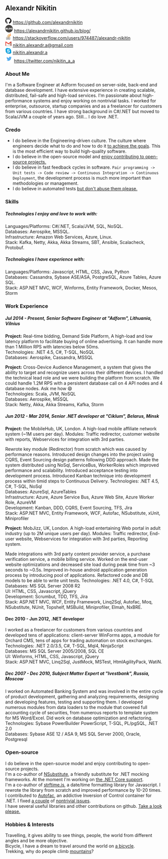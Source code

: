 ## Alexandr Nikitin

![GitHub](https://raw.githubusercontent.com/alexandrnikitin/cv/master/images/github.png) https://github.com/alexandrnikitin  
![Blog](https://raw.githubusercontent.com/alexandrnikitin/cv/master/images/blog.png) https://alexandrnikitin.github.io/blog/  
![Stackoverflow](https://raw.githubusercontent.com/alexandrnikitin/cv/master/images/stackoverflow.png) https://stackoverflow.com/users/974487/alexandr-nikitin  
![Gmail](https://raw.githubusercontent.com/alexandrnikitin/cv/master/images/gmail.png) [nikitin.alexandr.a@gmail.com](mailto:nikitin.alexandr.a@gmail.com)  
![Skype](https://raw.githubusercontent.com/alexandrnikitin/cv/master/images/skype.png) [nikitin.alexandr.a](skype:nikitin.alexandr.a)  
![Twitter](https://raw.githubusercontent.com/alexandrnikitin/cv/master/images/twitter.png) https://twitter.com/nikitin_a_a  

### About Me

I'm a Software Engineer at Adform focused on server-side, back-end and database development. I have extensive experience in creating scalable, distributed, fail-safe and high-load services. I'm passionate about high-performance systems and enjoy working on nontrivial tasks. I worked for enterprise, outsource, startup companies and as a freelancer for customers from various countries. I have strong background in C#/.NET but moved to Scala/JVM a couple of years ago. Still... I do love .NET.



### Credo

* I do believe in the Engineering-driven culture. The culture where engineers decide what to do and how to do it [to achieve the goals](https://alexandrnikitin.github.io/blog/cross-device-wheel-the-beginning/). This is the most efficient way to build high-quality software.  
* I do believe in the open-source model and [enjoy contributing to open-source projects.](https://alexandrnikitin.github.io/cv/#OS)  
* I do believe in fast feedback cycles in software. `Pair programming -> Unit tests -> Code review -> Continuous Integration -> Continuous Deployment`, the development process is much more important than methodologies or management.  
* I do believe in automated tests [but don't abuse them please.](https://alexandrnikitin.github.io/blog/a-single-purpose-of-automated-testing/)



### Skills

##### Technologies I enjoy and love to work with:  
Languages/Platforms: C#/.NET, Scala/JVM, SQL, NoSQL.  
Databases: Aerospike, MSSQL.  
Infrastructure: Amazon Web Services, Azure, Linux.  
Stack: Kafka, Netty, Akka, Akka Streams, SBT, Ansible, Scalacheck, Protobuf.  

##### Technologies I have experience with:
Languages/Platforms: Javascript, HTML, CSS, Java, Python  
Databases: Cassandra, Sybase ASE/ASA, PostgreSQL, Azure Tables, Azure SQL.  
Stack: ASP.NET MVC, WCF, Winforms, Entity Framework, Docker, Mesos, Storm



### Work Experience

##### Jul 2014 - Present, Senior Software Engineer at "Adform", Lithuania, Vilnius

**Project:** Real-time bidding, Demand Side Platform, A high-load and low latency platform to facilitate buying of online advertising. It can handle more than 1 Million RPS with latencies below 50ms.  
Technologies: .NET 4.5, C#, T-SQL, NoSQL  
Databases: Aerospike, Cassandra, MSSQL  

**Project:** Cross-Device Audience Management, a system that gives the ability to target and recognize users across their different devices. I handled the technical lead role and we were building the platform from scratch. We could handle 1.2M RPS with a persistent database call on 4 API nodes and 4 database nodes. Ask me how :smile:  
Technologies: Scala, JVM, NoSQL  
Databases: Aerospike, MSSQL  
Stack: Netty, Akka, Akka Streams, Kafka, Storm    

##### Jun 2012 - Mar 2014, Senior .NET developer at "Ciklum", Belarus, Minsk
**Project:** the MobileHub, UK, London. A high-load mobile affiliate network system (~1M users per day). Modules: Traffic redirector, customer website with reports, Webservices for integration with 3rd parties.

Rewrote key module (Redirector) from scratch which was caused by performance reasons. Introduced design changes into the project using CQRS, Event Sourcing design patterns following DDD approach. Made the system distributed using NoSql, ServiceBus, WorkerRoles which improved performance and scalability.
Introduced acceptance testing into development process.
Introduced Kanban technique into development process within timid steps to Continuous Delivery.
Technologies: .NET 4.5, C#, T-SQL, NoSql  
Databases: AzureSql, AzureTables  
Infrastructure: Azure, Azure Service Bus, Azure Web Site, Azure Worker Role, AzureVM  
Development: Kanban, DDD, CQRS, Event Sourcing, TFS, Jira  
Stack: ASP.NET MVC, Entity Framework, WCF, Autofac, NSubstitute, xUnit, Miniprofiler  

**Project:** MobJizz, UK, London. A high-load entertaining Web portal in adult industry (up to 2M unique users per day).
Modules: Traffic redirector, End-user website, Webservices for integration with 3rd parties, Reporting system.

Made integrations with 3rd party content provider service, a purchase verification service, a mobile billing service. Worked on the end-user website optimizations and decreased site load during peak time from ~3 seconds to ~0.5s. Improved in-house android application generation process by introducing pool of applications. Refactored code and DB models to be able to write unit tests.
Technologies: .NET 4.0, C#, T-SQL  
Databases: MS SQL Server 2008 R2  
UI: HTML, CSS, Javascript, jQuery  
Development: Scrumbut, TDD, TFS, Jira  
Stack: ASP.NET MVC, WCF, Entity Framework, Linq2Sql, Autofac, Moq, NSubstitute, NUnit, Topshelf, MSBuild, Miniprofiler, Elmah, NxBRE.  

#### Dec 2010 - Jun 2012, .NET developer
I worked as a freelancer for customers from various countries and developed tens of applications: client-server WinForms apps, a module for Orchard CMS, tens of apps for trading automation on stock exchanges.
Technologies: .NET 2.0/3.5, C#, T-SQL, Mql4, NinjaScript  
Databases: MS SQL Server 2005/2008, SQL CE  
UI: Winforms, HTML, CSS, Javascript, jQuery  
Stack: ASP.NET MVC, Linq2Sql, JustMock, MSTest, HtmlAgilityPack, WatiN.  

##### Dec 2007 - Dec 2010, Subject Matter Expert at "Ivestbank", Russia, Moscow

I worked on Automated Banking System and was involved in the entire cycle of product development, gathering and analyzing requirements, designing and developing features, testing and supporting them. I developed numerous modules from data loaders to the module that covered full accounting cycle of securities, from numerous reports to template system for MS Word/Excel. Did work on database optimization and refactoring.
Technologies: Sybase PowerBuilder PowerScript, T-SQL, PL/pgSQL, .NET 2.0  
Databases: Sybase ASE 12 / ASA 9, MS SQL Server 2000, Oracle, Postgresql  

### Open-source

I do believe in the open-source model and enjoy contributing to open-source projects.   
I'm a co-author of [NSubstitute](https://nsubstitute.github.io/), a friendly substitute for .NET mocking frameworks. At the moment I'm working on [the .NET Core support](https://github.com/nsubstitute/NSubstitute/pull/197).  
I'm a co-author of [strftime.js](https://github.com/samsonjs/strftime), a date/time formatting library for Javascript. I rewrote the library from scratch and improved performance by 10-20 times.  
I contributed to [Autofac](https://autofac.org/), an addictive Inversion of Control container for .NET. I fixed [a couple](https://github.com/autofac/Autofac/pull/542) of [nontrivial issues](https://github.com/autofac/Autofac/pull/528).  
I have several useful libraries and other contributions on github. [Take a look please.](https://github.com/alexandrnikitin)


### Hobbies & Interests

Travelling, it gives ability to see things, people, the world from different angles and be more objective.  
Bicycle, I have a dream to travel around the world on [a bicycle](http://instagram.com/p/lCbB6mPpG7).  
Trekking, why do people climb [mountains](http://instagram.com/p/nQZoPRvpKr)?  
